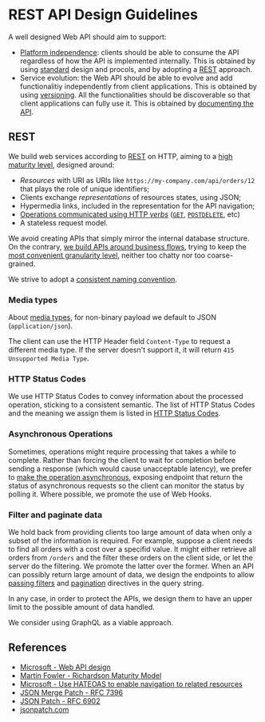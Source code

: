 REST API Design Guidelines
==========================

A well designed Web API should aim to support:

* [Platform independence](platform-independence.md): clients should be able to consume the API regardless of how the API is implemented internally. This is obtained by using [standard](standards.md) design and procols, and by adopting a [REST](rest.md) approach.
* Service evolution: the Web API should be able to evolve and add functionalitiy independently from client applications. This is obtained by using [versioning](versioning.md). All the functionalities should be discoverable so that client applications can fully use it. This is obtained by [documenting the API](documenting.md).


## REST
We build web services according to [REST](rest.md) on HTTP, aiming to a [high maturity level](rest.md#maturity-model),  designed around:

* *Resources* with URI as URIs like `https://my-company.com/api/orders/12` that plays the role of unique identifiers;
* Clients exchange *representations* of resources states, using JSON;
* Hypermedia links, included in the representation for the API navigation;
* [Operations communicated using HTTP *verbs*](http-verbs.md) ([`GET`](http-verbs.md#get), [`POST`](http-verbs.md#post)[`DELETE`](http-verbs.md#delete), etc)
* A stateless request model.

We avoid creating APIs that simply mirror the internal database structure. On the contrary, [we build APIs around business flows](rest.md#organize-the-API-around-resources), trying to keep the [most convenient granularity level](granularity-level.md), neither too chatty nor too coarse-grained.

We strive to adopt a [consistent naming convention](rest.md#naming-conventions).

### Media types
About [media types](media-types.md), for non-binary payload we default to JSON (`application/json`).

The client can use the HTTP Header field `Content-Type` to request a different media type. If the server doesn't support it, it will return `415 Unsupported Media Type`.

### HTTP Status Codes
We use HTTP Status Codes to convey information about the processed operation, sticking to a consistent semantic. The list of HTTP Status Codes and the meaning we assign them is listed in [HTTP Status Codes](http-status-codes.md).

### Asynchronous Operations
Sometimes, operations might require processing that takes a while to complete. Rather than forcing the client to wait for completion before sending a response (which would cause unacceptable latency), we prefer to [make the operation asynchronous](asynchronous-operations.md), exposing endpoint that return the status of asynchronous requests so the client can monitor the status by polling it. Where possible, we promote the use of Web Hooks.

### Filter and paginate data
We hold back from providing clients too large amount of data when only a subset of the information is required. For example, suppose a client needs to find all orders with a cost over a specifid value. It might either retrieve all orders from `/orders` and the filter these orders on the client side, or let the server do the filtering. We promote the latter over the former. When an API can possibly return large amount of data, we design the endpoints to allow [passing filters](filters.md) and [pagination](pagination.md) directives in the query string. 

In any case, in order to protect the APIs, we design them to have an upper limit to the possible amount of data handled.

We consider using GraphQL as a viable approach.

## References
* [Microsoft - Web API design](https://docs.microsoft.com/en-us/azure/architecture/best-practices/api-design)
* [Martin Fowler - Richardson Maturity Model](https://martinfowler.com/articles/richardsonMaturityModel.html)
* [Microsoft - Use HATEOAS to enable navigation to related resources](https://docs.microsoft.com/en-us/azure/architecture/best-practices/api-design#use-hateoas-to-enable-navigation-to-related-resources)
* [JSON Merge Patch - RFC 7396](https://tools.ietf.org/html/rfc7396)
* [JSON Patch - RFC 6902](https://tools.ietf.org/html/rfc6902)
* [jsonpatch.com](http://jsonpatch.com/)
